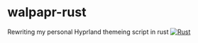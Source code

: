 # walpapr-rust
Rewriting my personal Hyprland themeing script in rust
[![Rust](https://github.com/Devin-LM/walpapr-rust/actions/workflows/rust.yml/badge.svg)](https://github.com/Devin-LM/walpapr-rust/actions/workflows/rust.yml)
